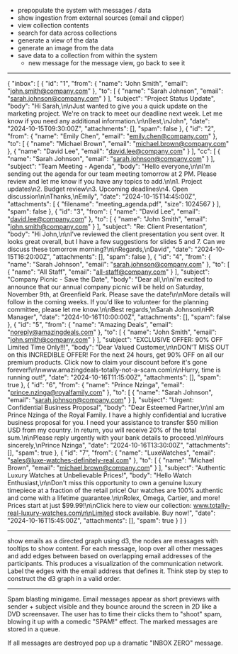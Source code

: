 - prepopulate the system with messages / data
- show ingestion from external sources (email and clipper)
- view collection contents
- search for data across collections
- generate a view of the data
- generate an image from the data
- save data to a collection from within the system
  - new message for the message view, go back to see it

---

{
"inbox": [
{
"id": "1",
"from": {
"name": "John Smith",
"email": "john.smith@company.com"
},
"to": [
{
"name": "Sarah Johnson",
"email": "sarah.johnson@company.com"
}
],
"subject": "Project Status Update",
"body": "Hi Sarah,\n\nJust wanted to give you a quick update on the marketing project. We're on track to meet our deadline next week. Let me know if you need any additional information.\n\nBest,\nJohn",
"date": "2024-10-15T09:30:00Z",
"attachments": [],
"spam": false
},
{
"id": "2",
"from": {
"name": "Emily Chen",
"email": "emily.chen@company.com"
},
"to": [
{
"name": "Michael Brown",
"email": "michael.brown@company.com"
},
{
"name": "David Lee",
"email": "david.lee@company.com"
}
],
"cc": [
{
"name": "Sarah Johnson",
"email": "sarah.johnson@company.com"
}
],
"subject": "Team Meeting - Agenda",
"body": "Hello everyone,\n\nI'm sending out the agenda for our team meeting tomorrow at 2 PM. Please review and let me know if you have any topics to add.\n\n1. Project updates\n2. Budget review\n3. Upcoming deadlines\n4. Open discussion\n\nThanks,\nEmily",
"date": "2024-10-15T14:45:00Z",
"attachments": [
{
"filename": "meeting_agenda.pdf",
"size": 1024567
}
],
"spam": false
},
{
"id": "3",
"from": {
"name": "David Lee",
"email": "david.lee@company.com"
},
"to": [
{
"name": "John Smith",
"email": "john.smith@company.com"
}
],
"subject": "Re: Client Presentation",
"body": "Hi John,\n\nI've reviewed the client presentation you sent over. It looks great overall, but I have a few suggestions for slides 5 and 7. Can we discuss these tomorrow morning?\n\nRegards,\nDavid",
"date": "2024-10-15T16:20:00Z",
"attachments": [],
"spam": false
},
{
"id": "4",
"from": {
"name": "Sarah Johnson",
"email": "sarah.johnson@company.com"
},
"to": [
{
"name": "All Staff",
"email": "all-staff@company.com"
}
],
"subject": "Company Picnic - Save the Date",
"body": "Dear all,\n\nI'm excited to announce that our annual company picnic will be held on Saturday, November 9th, at Greenfield Park. Please save the date!\n\nMore details will follow in the coming weeks. If you'd like to volunteer for the planning committee, please let me know.\n\nBest regards,\nSarah Johnson\nHR Manager",
"date": "2024-10-16T10:00:00Z",
"attachments": [],
"spam": false
},
{
"id": "5",
"from": {
"name": "Amazing Deals",
"email": "noreply@amazingdeals.com"
},
"to": [
{
"name": "John Smith",
"email": "john.smith@company.com"
}
],
"subject": "EXCLUSIVE OFFER: 90% OFF Limited Time Only!!!",
"body": "Dear Valued Customer,\n\nDON'T MISS OUT on this INCREDIBLE OFFER! For the next 24 hours, get 90% OFF on all our premium products. Click now to claim your discount before it's gone forever!\n\nwww.amazingdeals-totally-not-a-scam.com\n\nHurry, time is running out!",
"date": "2024-10-16T11:15:00Z",
"attachments": [],
"spam": true
},
{
"id": "6",
"from": {
"name": "Prince Nzinga",
"email": "prince.nzinga@royalfamily.com"
},
"to": [
{
"name": "Sarah Johnson",
"email": "sarah.johnson@company.com"
}
],
"subject": "Urgent: Confidential Business Proposal",
"body": "Dear Esteemed Partner,\n\nI am Prince Nzinga of the Royal Family. I have a highly confidential and lucrative business proposal for you. I need your assistance to transfer $50 million USD from my country. In return, you will receive 20% of the total sum.\n\nPlease reply urgently with your bank details to proceed.\n\nYours sincerely,\nPrince Nzinga",
"date": "2024-10-16T13:30:00Z",
"attachments": [],
"spam": true
},
{
"id": "7",
"from": {
"name": "LuxeWatches",
"email": "sales@luxe-watches-definitely-real.com"
},
"to": [
{
"name": "Michael Brown",
"email": "michael.brown@company.com"
}
],
"subject": "Authentic Luxury Watches at Unbelievable Prices!",
"body": "Hello Watch Enthusiast,\n\nDon't miss this opportunity to own a genuine luxury timepiece at a fraction of the retail price! Our watches are 100% authentic and come with a lifetime guarantee.\n\nRolex, Omega, Cartier, and more! Prices start at just $99.99!\n\nClick here to view our collection: www.totally-real-luxury-watches.com\n\nLimited stock available. Buy now!",
"date": "2024-10-16T15:45:00Z",
"attachments": [],
"spam": true
}
]
}

---

show emails as a directed graph using d3, the nodes are messages with tooltips to show content. For each message, loop over all other messages and add edges between based on overlapping email addresses of the participants. This produces a visualization of the communication network. Label the edges with the email address that defines it. Think step by step to construct the d3 graph in a valid order.

---

Spam blasting minigame. Email messages appear as short previews with sender + subject visible and they bounce around the screen in 2D like a DVD screensaver. The user has to time their clicks them to "shoot" spam, blowing it up with a comedic "SPAM!" effect. The marked messages are stored in a queue.

If all messages are destroyed pop up a dramatic "INBOX ZERO" message.

